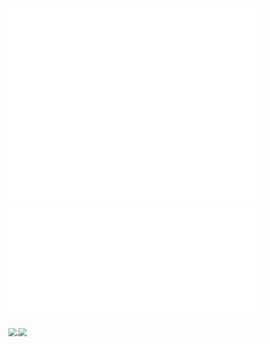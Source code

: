 ![Metrics](/images/github-metrics.svg)
![Isometric commit calendar](/images/metrics.plugin.isocalendar.svg)

<a href="https://github.com/anuraghazra/github-readme-stats">
  <img align="center" src="https://github-readme-stats.vercel.app/api?username=GunarsA&count_private=true&theme=transparent">
</a>
<a href="https://github.com/anuraghazra/github-readme-stats">
  <img align="center" src="https://github-readme-stats.vercel.app/api/top-langs/?username=GunarsA&exclude_repo=CultureGenerator,LU-TT1-Md3&langs_count=10&layout=compact&theme=transparent">
</a>
